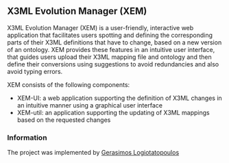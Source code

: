## X3ML Evolution Manager (XEM)

X3ML Evolution Manager (XEM) is a user-friendly, interactive web application that facilitates users spotting
and defining the corresponding parts of their X3ML definitions that have
to change, based on a new version of an ontology. XEM provides these features
in an intuitive user interface, that guides users upload their X3ML
mapping file and ontology and then define their conversions using suggestions
to avoid redundancies and also avoid typing errors. 

XEM consists of the following components: 

* XEM-UI: a web application supporting the definition of X3ML changes in an intuitive manner using a graphical user interface
* XEM-util: an application supporting the updating of X3ML mappings based on the requested changes

### Information 

The project was implemented by [Gerasimos Logiotatopoulos](https://github.com/Mak1s)
